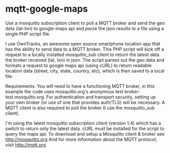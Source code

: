 # mqtt-google-maps
Use a mosquitto subscription client to poll a MQTT broker and send the geo data (lat-lon) to google-maps api and parse the json results to a file using a single PHP script file.

I use OwnTracks, an awesome open source smartphone location app that has the ability to send data to a MQTT broker.
This PHP script will kick off a request to a locally installed mosquitto_sub client to return the latest data
the broker received (lat, lon) in json.  The script parses out the geo data and formats a request to google maps api (using cURL) to return readable location data (street, city, state, country, etc), which is then saved to a local file.

Requirements:  You will need to have a functioning MQTT broker, in this example the code uses mosquitto.org's anonymous test broker- test.mosquitto.org.  For authentication and transport security, setting up your own broker (or use of one that provides auth/TLS) will be necessary.  A MQTT client is also required to poll the broker (I use the mosquitto_sub client).

I'm using the latest mosquitto subscription client (version 1.4) which has a switch to return only the latest data.  cURL must be installed for the script to query the maps api.  To download and setup a Mosquitto client & broker see http://mosquitto.org  And for more information about the MQTT protocol, visit http://mqtt.org
